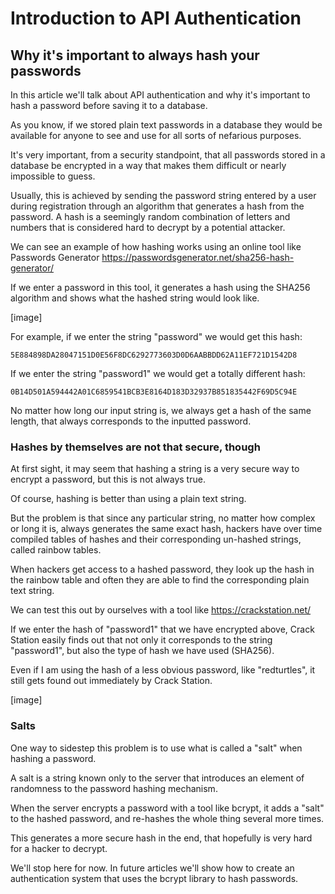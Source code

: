 # Introduction to API Authentication
## Why it's important to always hash your passwords 

In this article we'll talk about API authentication and why it's important to hash a password before saving it to a database.

As you know, if we stored plain text passwords in a database they would be available for anyone to see and use for all sorts of nefarious purposes.

It's very important, from a security standpoint, that all passwords stored in a database be encrypted in a way that makes them difficult or nearly impossible to guess.

Usually, this is achieved by sending the password string entered by a user during registration through an algorithm that generates a hash from the password.
A hash is a seemingly random combination of letters and numbers that is considered hard to decrypt by a potential attacker.

We can see an example of how hashing works using an online tool like Passwords Generator https://passwordsgenerator.net/sha256-hash-generator/

If we enter a password in this tool, it generates a hash using the SHA256 algorithm and shows what the hashed string would look like.

[image]

For example, if we enter the string "password" we would get this hash:

```
5E884898DA28047151D0E56F8DC6292773603D0D6AABBDD62A11EF721D1542D8
```

If we enter the string "password1" we would get a totally different hash:

```
0B14D501A594442A01C6859541BCB3E8164D183D32937B851835442F69D5C94E
```

No matter how long our input string is, we always get a hash of the same length, that always corresponds to the inputted password.

### Hashes by themselves are not that secure, though

At first sight, it may seem that hashing a string is a very secure way to encrypt a password, but this is not always true.

Of course, hashing is better than using a plain text string.

But the problem is that since any particular string, no matter how complex or long it is, always generates the same exact hash, hackers have over time compiled tables of hashes and their corresponding un-hashed strings, called rainbow tables.

When hackers get access to a hashed password, they look up the hash in the rainbow table and often they are able to find the corresponding plain text string.

We can test this out by ourselves with a tool like https://crackstation.net/

If we enter the hash of "password1" that we have encrypted above, Crack Station easily finds out that not only it corresponds to the string "password1", but also the type of hash we have used (SHA256).

Even if I am using the hash of a less obvious password, like "redturtles", it still gets found out immediately by Crack Station.

[image]

### Salts

One way to sidestep this problem is to use what is called a "salt" when hashing a password.

A salt is a string known only to the server that introduces an element of randomness to the password hashing mechanism.

When the server encrypts a password with a tool like bcrypt, it adds a "salt" to the hashed password, and re-hashes the whole thing several more times.

This generates a more secure hash in the end, that hopefully is very hard for a hacker to decrypt.

We'll stop here for now. In future articles we'll show how to create an authentication system that uses the bcrypt library to hash passwords.

